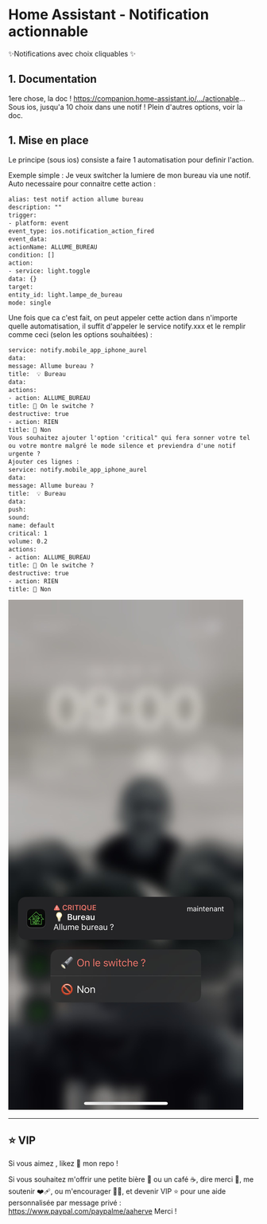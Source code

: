 # Home Assistant - Notification actionnable

✨Notifications avec choix cliquables ✨

## 1. Documentation 
1ere chose, la doc !
https://companion.home-assistant.io/.../actionable...
Sous ios, jusqu'a 10 choix dans une notif !
Plein d'autres options, voir la doc.

## 1. Mise en place
Le principe (sous ios) consiste a faire 1 automatisation pour definir l'action.

Exemple simple : Je veux switcher la lumiere de mon bureau via une notif. Auto necessaire pour connaitre cette action :

```
alias: test notif action allume bureau
description: ""
trigger:
- platform: event
event_type: ios.notification_action_fired
event_data:
actionName: ALLUME_BUREAU
condition: []
action:
- service: light.toggle
data: {}
target:
entity_id: light.lampe_de_bureau
mode: single
```

Une fois que ca c'est fait, on peut appeler cette action dans n'importe quelle automatisation, il suffit d'appeler le service notify.xxx et le remplir comme ceci (selon les options souhaitées) :

```
service: notify.mobile_app_iphone_aurel
data:
message: Allume bureau ?
title:  💡 Bureau
data:
actions:
- action: ALLUME_BUREAU
title: 🔦 On le switche ?
destructive: true
- action: RIEN
title: 🚫 Non
Vous souhaitez ajouter l'option 'critical" qui fera sonner votre tel ou votre montre malgré le mode silence et previendra d'une notif urgente ?
Ajouter ces lignes :
service: notify.mobile_app_iphone_aurel
data:
message: Allume bureau ?
title:  💡 Bureau
data:
push:
sound:
name: default
critical: 1
volume: 0.2
actions:
- action: ALLUME_BUREAU
title: 🔦 On le switche ?
destructive: true
- action: RIEN
title: 🚫 Non
```

![alt text](https://github.com/herveaurel/Docs/blob/main/Notification%20actionnable%20iOS/Captures/notif.jpg)

---------------------

## ⭐️ VIP 

Si vous aimez , likez 🌟 mon repo !

Si vous souhaitez m'offrir une petite bière 🍺 ou un café ☕️, dire merci 🙏, me soutenir ❤️‍🩹, ou m'encourager 💪🏼, et devenir VIP ⭐️ pour une aide personnalisée par message privé : https://www.paypal.com/paypalme/aaherve
Merci ! 
